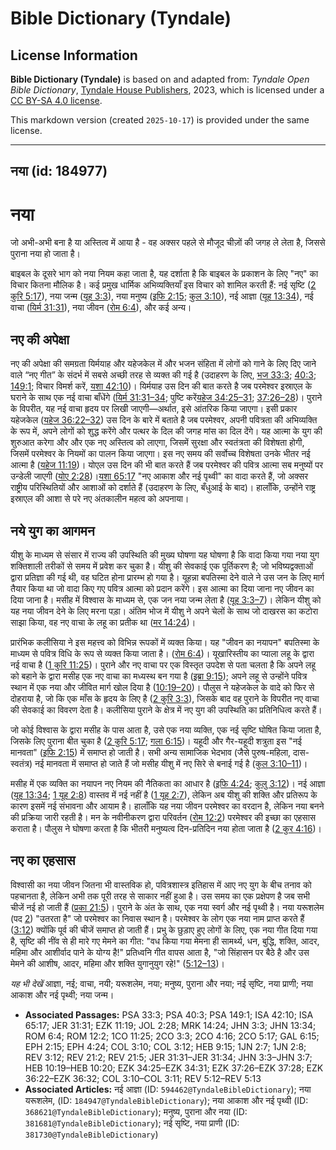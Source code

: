 # Bible Dictionary (Tyndale)

## License Information

**Bible Dictionary (Tyndale)** is based on and adapted from: _Tyndale Open Bible Dictionary_, [Tyndale House Publishers](https://tyndaleopenresources.com/), 2023, which is licensed under a [CC BY-SA 4.0 license](https://creativecommons.org/licenses/by-sa/4.0/legalcode.en).

This markdown version (created `2025-10-17`) is provided under the same license.



--------------------------------

## नया (id: 184977)

नया
===

जो अभी\-अभी बना है या अस्तित्व में आया है \- वह अक्सर पहले से मौजूद चीज़ों की जगह ले लेता है, जिससे पुराना नया हो जाता है।

बाइबल के दूसरे भाग को नया नियम कहा जाता है, यह दर्शाता है कि बाइबल के प्रकाशन के लिए "नए" का विचार कितना मौलिक है। कई प्रमुख धार्मिक अभिव्यक्तियाँ इस विचार को शामिल करती हैं: नई सृष्टि ([2 कुरि 5:17](https://ref.ly/2Cor5:17)), नया जन्म ([यूह 3:3](https://ref.ly/John3:3)), नया मनुष्य ([इफि 2:15](https://ref.ly/Eph2:15); [कुल 3:10](https://ref.ly/Col3:10)), नई आज्ञा ([यूह 13:34](https://ref.ly/John13:34)), नई वाचा ([यिर्म 31:31](https://ref.ly/Jer31:31)), नया जीवन ([रोम 6:4](https://ref.ly/Rom6:4)), और कई अन्य।

नए की अपेक्षा
-------------

नए की अपेक्षा की समग्रता यिर्मयाह और यहेजकेल में और भजन संहिता में लोगों को गाने के लिए दिए जाने वाले “नए गीत” के संदर्भ में सबसे अच्छी तरह से व्यक्त की गई है (उदाहरण के लिए, [भज 33:3](https://ref.ly/Ps33:3); [40:3](https://ref.ly/Ps40:3); [149:1](https://ref.ly/Ps149:1); विचार विमर्श करें, [यशा 42:10](https://ref.ly/Isa42:10))। यिर्मयाह उस दिन की बात करते है जब परमेश्वर इस्राएल के घराने के साथ एक नई वाचा बाँधेंगे ([यिर्म 31:31–34](https://ref.ly/Jer31:31-Jer31:34); पुष्टि करें[यहेज 34:25–31](https://ref.ly/Ezek34:25-Ezek34:31); [37:26–28](https://ref.ly/Ezek37:26-Ezek37:28))। पुराने के विपरीत, यह नई वाचा हृदय पर लिखी जाएगी—अर्थात, इसे आंतरिक किया जाएगा। इसी प्रकार यहेजकेल ([यहेज 36:22–32](https://ref.ly/Ezek36:22-Ezek36:32)) उस दिन के बारे में बताते है जब परमेश्वर, अपनी पवित्रता की अभिव्यक्ति के रूप में, अपने लोगों को शुद्ध करेंगे और पत्थर के दिल की जगह मांस का दिल देंगे। यह आत्मा के युग की शुरुआत करेगा और और एक नए अस्तित्व को लाएगा, जिसमें सुरक्षा और स्वतंत्रता की विशेषता होगी, जिसमें परमेश्वर के नियमों का पालन किया जाएगा। इस नए समय की सर्वोच्च विशेषता उनके भीतर नई आत्मा है ([यहेज 11:19](https://ref.ly/Ezek11:19))। योएल उस दिन की भी बात करते हैं जब परमेश्वर की पवित्र आत्मा सब मनुष्यों पर उन्डेली जाएगी ([योए 2:28](https://ref.ly/Joel2:28))।[यशा 65:17](https://ref.ly/Isa65:17) "नए आकाश और नई पृथ्वी" का वादा करते हैं, जो अक्सर राष्ट्रीय परिस्थितियों और आशाओं को दर्शाते हैं (उदाहरण के लिए, बँधुआई के बाद)। हालाँकि, उन्होंने राष्ट्र इस्राएल की आशा से परे नए अंतकालीन महत्व को अपनाया। 

नये युग का आगमन
---------------

यीशु के माध्यम से संसार में राज्य की उपस्थिति की मुख्य घोषणा यह घोषणा है कि वादा किया गया नया युग शक्तिशाली तरीकों से समय में प्रवेश कर चुका है। यीशु की सेवकाई एक पूर्तिकरण है; जो भविष्यद्वक्ताओं द्वारा प्रतिज्ञा की गई थी, वह घटित होना प्रारम्भ हो गया है। यूहन्ना बपतिस्मा देने वाले ने उस जन के लिए मार्ग तैयार किया था जो वादा किए गए पवित्र आत्मा को प्रदान करेंगे। इस आत्मा का दिया जाना नए जीवन का दिया जाना है। मसीह में विश्वास के माध्यम से, एक जन नया जन्म लेता है ([यूह 3:3–7](https://ref.ly/John3:3-John3:7))। लेकिन यीशु को यह नया जीवन देने के लिए मरना पड़ा। अंतिम भोज में यीशु ने अपने चेलों के साथ जो दाखरस का कटोरा साझा किया, वह नए वाचा के लहू का प्रतीक था ([मर 14:24](https://ref.ly/Mark14:24))।

प्रारंभिक कलीसिया ने इस महत्त्व को विभिन्न रूपकों में व्यक्त किया। यह "जीवन का नयापन" बपतिस्मा के माध्यम से पवित्र विधि के रूप से व्यक्त किया जाता है। ([रोम 6:4](https://ref.ly/Rom6:4))। यूखारिस्तीय का प्याला लहू के द्वारा नई वाचा है ([1 कुरि 11:25](https://ref.ly/1Cor11:25))। पुराने और नए वाचा पर एक विस्तृत उपदेश से पता चलता है कि अपने लहू को बहाने के द्वारा मसीह एक नए वाचा का मध्यस्थ बन गया है ([इब्रा 9:15](https://ref.ly/Heb9:15)); अपने लहू से उन्होंने पवित्र स्थान में एक नया और जीवित मार्ग खोल दिया है ([10:19–20](https://ref.ly/Heb10:19-Heb10:20))। पौलुस ने यहेजकेल के वादे को फिर से दोहराया है, जो कि एक माँस के हृदय के लिए है ([2 कुरि 3:3](https://ref.ly/2Cor3:3)), जिसके बाद वह पुराने के विपरीत नए वाचा की सेवकाई का विवरण देता है। कलीसिया पुराने के क्षेत्र में नए युग की उपस्थिति का प्रतिनिधित्व करते हैं।

जो कोई विश्वास के द्वारा मसीह के पास आता है, उसे एक नया व्यक्ति, एक नई सृष्टि घोषित किया जाता है, जिसके लिए पुराना बीत चुका है ([2 कुरि 5:17](https://ref.ly/2Cor5:17); [गला 6:15](https://ref.ly/Gal6:15))। यहूदी और गैर\-यहूदी शत्रुता इस "नई मानवता" ([इफि 2:15](https://ref.ly/Eph2:15)) में समाप्त हो जाती है। सभी अन्य सामाजिक भेदभाव (जैसे पुरुष\-महिला, दास\-स्वतंत्र) नई मानवता में समाप्त हो जाते हैं जो मसीह यीशु में नए सिरे से बनाई गई है ([कुल 3:10–11](https://ref.ly/Col3:10-Col3:11))।

मसीह में एक व्यक्ति का नयापन नए नियम की नैतिकता का आधार है ([इफि 4:24](https://ref.ly/Eph4:24); [कुलु 3:12](https://ref.ly/Col3:12))। नई आज्ञा ([यूह 13:34](https://ref.ly/John13:34); [1 यूह 2:8](https://ref.ly/1John2:8)) वास्तव में नई नहीं है ([1 यूह 2:7](https://ref.ly/1John2:7)), लेकिन अब यीशु की शक्ति और प्रतिरूप के कारण इसमें नई संभावना और आयाम है। हालाँकि यह नया जीवन परमेश्वर का वरदान है, लेकिन नया बनने की प्रक्रिया जारी रहती है। मन के नवीनीकरण द्वारा परिवर्तन ([रोम 12:2](https://ref.ly/Rom12:2)) परमेश्वर की इच्छा का एहसास कराता है। पौलुस ने घोषणा करता है कि भीतरी मनुष्यत्व दिन\-प्रतिदिन नया होता जाता है ([2 कुर 4:16](https://ref.ly/2Cor4:16))।

नए का एहसास
-----------

विश्वासी का नया जीवन जितना भी वास्तविक हो, पवित्रशास्त्र इतिहास में आए नए युग के बीच तनाव को पहचानता है, लेकिन अभी तक पूरी तरह से साकार नहीं हुआ है। उस समय का एक प्रक्षेपण है जब सभी चीजें नई हो जाती हैं ([प्रका 21:5](https://ref.ly/Rev21:5))। पुराने के अंत के साथ, एक नया स्वर्ग और नई पृथ्वी है। नया यरूशलेम (पद [2](https://ref.ly/Rev21:2)) "उतरता है" जो परमेश्वर का निवास स्थान है। परमेश्वर के लोग एक नया नाम प्राप्त करते हैं ([3:12](https://ref.ly/Rev3:12)) क्योंकि पूर्व की चीजें समाप्त हो जाती हैं। प्रभु के छुड़ाए हुए लोगों के लिए, एक नया गीत दिया गया है, सृष्टि की नींव से ही मारे गए मेमने का गीत: "वध किया गया मेमना ही सामर्थ्य, धन, बुद्धि, शक्ति, आदर, महिमा और आशीर्वाद पाने के योग्य है!" प्रतिध्वनि गीत वापस आता है, "जो सिंहासन पर बैठे है और उस मेमने की आशीष, आदर, महिमा और शक्ति युगानुयुग रहे!" ([5:12–13](https://ref.ly/Rev5:12-Rev5:13))।

*यह भी देखें* आज्ञा, नई; वाचा, नयी; यरूशलेम, नया; मनुष्य, पुराना और नया; नई सृष्टि, नया प्राणी; नया आकाश और नई पृथ्वी; नया जन्म।

* **Associated Passages:** PSA 33:3; PSA 40:3; PSA 149:1; ISA 42:10; ISA 65:17; JER 31:31; EZK 11:19; JOL 2:28; MRK 14:24; JHN 3:3; JHN 13:34; ROM 6:4; ROM 12:2; 1CO 11:25; 2CO 3:3; 2CO 4:16; 2CO 5:17; GAL 6:15; EPH 2:15; EPH 4:24; COL 3:10; COL 3:12; HEB 9:15; 1JN 2:7; 1JN 2:8; REV 3:12; REV 21:2; REV 21:5; JER 31:31–JER 31:34; JHN 3:3–JHN 3:7; HEB 10:19–HEB 10:20; EZK 34:25–EZK 34:31; EZK 37:26–EZK 37:28; EZK 36:22–EZK 36:32; COL 3:10–COL 3:11; REV 5:12–REV 5:13
* **Associated Articles:** नई आज्ञा (ID: `594462@TyndaleBibleDictionary`); नया यरूशलेम, (ID: `184947@TyndaleBibleDictionary`); नया आकाश और नई पृथ्वी (ID: `368621@TyndaleBibleDictionary`); मनुष्य, पुराना और नया (ID: `381681@TyndaleBibleDictionary`); नई सृष्टि, नया प्राणी (ID: `381730@TyndaleBibleDictionary`)


